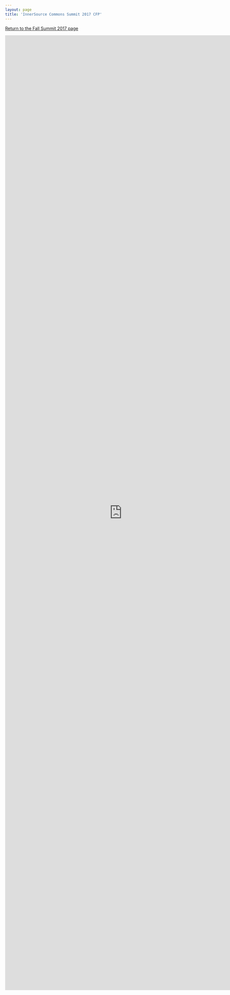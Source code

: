 ```yaml
---
layout: page
title: 'InnerSource Commons Summit 2017 CFP'
---
```


[Return to the Fall Summit 2017 page](/InnerSourceCommons/events/isc-fall-2017/)

<iframe src="https://docs.google.com/forms/d/e/1FAIpQLSe8vevFGy2jrqExdkjKYuKVdLVuxPZQ7ugi8pa9xOw8qoUfiw/viewform?embedded=true" width="760" height="3100" frameborder="0" marginheight="0" marginwidth="0">Loading...</iframe>
